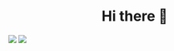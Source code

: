 <h1 align="center">
  Hi there 👋
</h1>
<img align="center" src="https://github-readme-stats.vercel.app/api/top-langs/?username=&layout=compact&theme=solarized-dark" />

<img align="center" src="https://github-readme-stats.vercel.app/api/?username=HuangShengYao108590061&count_private=true&show_icons=true&theme=solarized-dark" />
<!-- [![Top Langs](https://github-readme-stats.vercel.app/api/top-langs/?username=HuangShengYao108590061&layout=compact)](https://github.com/anuraghazra/github-readme-stats) -->

